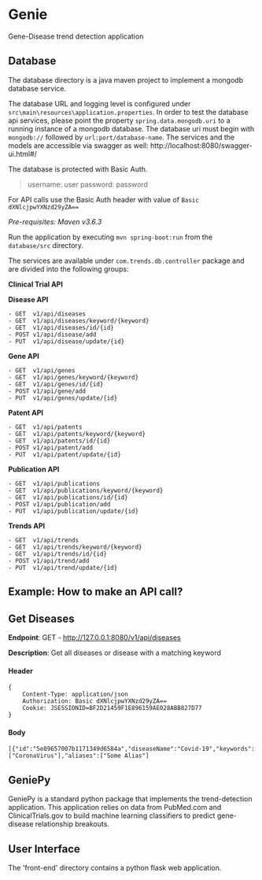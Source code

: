 # Genie
Gene-Disease trend detection application

## Database
The database directory is a java maven project to implement a mongodb database service.

The database URL and logging level is configured under `src\main\resources\application.properties`. In order to test the database api services, please point the property `spring.data.mongodb.uri` to a running instance of a mongodb database. The database uri must begin with `mongodb://` followed by `url:port/database-name`. The services and the models are accessible via swagger as well: http://localhost:8080/swagger-ui.html#/ 

The database is protected with Basic Auth. 
> username: user
> password: password

For API calls use the Basic Auth header with value of `Basic dXNlcjpwYXNzd29yZA==`

*Pre-requisites: Maven v3.6.3*

Run the application by executing `mvn spring-boot:run` from the `database/src` directory.

The services are available under `com.trends.db.controller` package and are divided into the following groups:

**Clinical Trial API**

> 
**Disease API**
```
- GET  v1/api/diseases
- GET  v1/api/diseases/keyword/{keyword}
- GET  v1/api/diseases/id/{id}
- POST v1/api/disease/add
- PUT  v1/api/disease/update/{id}
```
**Gene API**
```
- GET  v1/api/genes
- GET  v1/api/genes/keyword/{keyword}
- GET  v1/api/genes/id/{id}
- POST v1/api/gene/add
- PUT  v1/api/genes/update/{id}
```
**Patent API**
```
- GET  v1/api/patents
- GET  v1/api/patents/keyword/{keyword}
- GET  v1/api/patents/id/{id}
- POST v1/api/patent/add
- PUT  v1/api/patent/update/{id}
```
**Publication API**
```
- GET  v1/api/publications
- GET  v1/api/publications/keyword/{keyword}
- GET  v1/api/publications/id/{id}
- POST v1/api/publication/add
- PUT  v1/api/publication/update/{id}
```
**Trends API**
```
- GET  v1/api/trends
- GET  v1/api/trends/keyword/{keyword}
- GET  v1/api/trends/id/{id}
- POST v1/api/trend/add
- PUT  v1/api/trend/update/{id}
```
## Example: How to make an API call?

## Get Diseases

**Endpoint**: GET - http://127.0.0.1:8080/v1/api/diseases

**Description**: Get all diseases or disease with a matching keyword

#### Header
```
{
	Content-Type: application/json
	Authorization: Basic dXNlcjpwYXNzd29yZA==
	Cookie: JSESSIONID=BF2D21459F1E896159AE028ABB827D77
}
```


#### Body
```
[{"id":"5e89657007b1171349d6584a","diseaseName":"Covid-19","keywords":["CoronaVirus"],"aliases":["Some Alias"]
```

## GeniePy
GeniePy is a standard python package that implements the trend-detection application. This application relies on data from PubMed.com and ClinicalTrials.gov to build machine learning classifiers to predict gene-disease relationship breakouts.

## User Interface
The 'front-end' directory contains a python flask web application.
